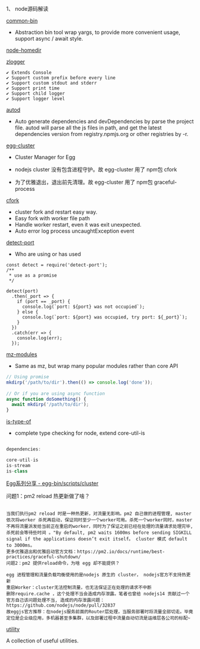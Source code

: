 1、 node源码解读

[common-bin](https://github.com/node-modules/common-bin)
- Abstraction bin tool wrap yargs, to provide more convenient usage, support async / await style.

[node-homedir](https://www.npmjs.com/package/node-homedir)

[zlogger](https://www.npmjs.com/package/zlogger)

```
✔︎ Extends Console
✔︎ Support custom prefix before every line
✔︎ Support custom stdout and stderr
✔︎ Support print time
✔︎ Support child logger
✔︎ Support logger level
```

[autod](https://www.npmjs.com/package/autod)

- Auto generate dependencies and devDependencies by parse the project file. autod will parse all the js files in path, and get the latest dependencies version from registry.npmjs.org or other registries by -r.

[egg-cluster](https://github.com/eggjs/egg-cluster)

- Cluster Manager for Egg

- nodejs cluster 没有包含进程守护。故 egg-cluster 用了 npm包 cfork
- 为了优雅退出，退出前先清理。故 egg-cluster 用了 npm包 graceful-process

[cfork](https://www.npmjs.com/package/cfork)

- cluster fork and restart easy way.
- Easy fork with worker file path
- Handle worker restart, even it was exit unexpected.
- Auto error log process uncaughtException event

[detect-port](https://www.npmjs.com/package/detect-port)

- Who are using or has used

```
const detect = require('detect-port');
/**
 * use as a promise
 */

detect(port)
  .then(_port => {
    if (port == _port) {
      console.log(`port: ${port} was not occupied`);
    } else {
      console.log(`port: ${port} was occupied, try port: ${_port}`);
    }
  })
  .catch(err => {
    console.log(err);
  });
```

[mz-modules](https://www.npmjs.com/package/mz-modules)

- Same as mz, but wrap many popular modules rather than core API

```js
// Using promise
mkdirp('/path/to/dir').then(() => console.log('done'));
 
// Or if you are using async function
async function doSomething() {
  await mkdirp('/path/to/dir');
}

```

[is-type-of](https://www.npmjs.com/package/is-type-of)

- complete type checking for node, extend core-util-is

```js

dependencies:

core-util-is
is-stream
is-class

```


[Egg系列分享 - egg-bin/scripts/cluster](https://zhuanlan.zhihu.com/p/225717750)

问题1：pm2 reload 热更新做了啥？

```

当我们执行pm2 reload 时是一种热更新，对流量无影响。pm2 自己做的进程管理, master依次将worker 杀死再启动，保证同时至少一个worker可用。杀死一个worker同时，master不再将流量派发给当前正在重启的worker，同时为了保证之前已经在处理的流量请求处理完毕, 杀死前会等待些时间 。"By default, pm2 waits 1600ms before sending SIGKILL signal if the applications doesn’t exit itself。 cluster 模式 default to 3000ms。
更多优雅退出和优雅启动官方文档：https://pm2.io/docs/runtime/best-practices/graceful-shutdown/
问题2：pm2 提供reload命令，为啥 egg 却不能提供？

egg 进程管理和流量负载均衡使用的是nodejs 原生的 cluster， nodejs官方不支持热更新
重启Worker：cluster无法控制流量，也无法保证正在处理的请求不中断
删除require.cache ，这个处理不当会造成内存泄露。笔者也曾给 nodejs14 贡献过一个官方自己该问题处理不当, 造成的内存泄露问题： https://github.com/nodejs/node/pull/32837
故eggjs官方推荐：在nodejs服务前面的Router层处理，当服务部署时将流量全部切走。毕竟定位是企业级应用，多机器甚至多集群，以及部署过程中流量自动切流是运维层各公司的标配~

```

[utility](https://www.npmjs.com/package/utility)

A collection of useful utilities.












